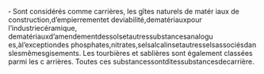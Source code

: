 ‐ Sont considérés comme carrières, les gîtes naturels de matér iaux de construction,d’empierrementet deviabilité,dematériauxpour l’industriecéramique, dematériauxd’amendementdessolsetautressubstancesanalogu es,àl’exceptiondes phosphates,nitrates,selsalcalinsetautresselsassociésdan slesmêmesgisements.
Les tourbières et sablières sont également classées parmi les c arrières. Toutes ces substancessontditessubstancesdecarrière.